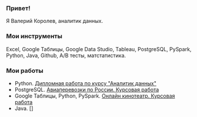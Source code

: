 ### Привет!
Я Валерий Королев, аналитик данных.

### Мои инструменты
Excel, Google Таблицы, Google Data Studio, Tableau, PostgreSQL, PySpark, Python, Java, Github, A/B тесты, матстатистика. 

### Мои работы

* Python. [Дипломная работа по курсу "Аналитик данных"](https://github.com/ValeriiKorolev/DAU-21-diploma)
* PostgreSQL. [Авиаперевозки по России. Курсовая работа](https://github.com/ValeriiKorolev/SQL-36-final)
* Google Таблицы, Python, PySpark. [Онлайн кинотеатр. Курсовая работа](https://github.com/ValeriiKorolev/BigData-final)
* Java. []
